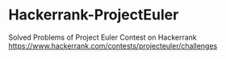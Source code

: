 # Hackerrank-ProjectEuler
Solved Problems of Project Euler Contest on Hackerrank
https://www.hackerrank.com/contests/projecteuler/challenges
